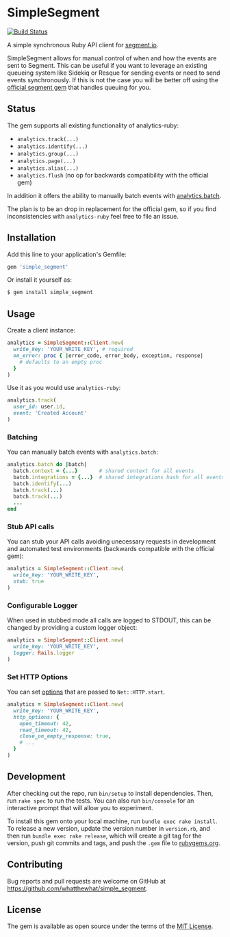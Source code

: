 # SimpleSegment

[![Build Status](https://travis-ci.org/whatthewhat/simple_segment.svg?branch=master)](https://travis-ci.org/whatthewhat/simple_segment)

A simple synchronous Ruby API client for [segment.io](segment.io).

SimpleSegment allows for manual control of when and how the events are sent to Segment. This can be useful if you want to leverage an existing queueing system like Sidekiq or Resque for sending events or need to send events synchronously. If this is not the case you will be better off using the [official segment gem](https://github.com/segmentio/analytics-ruby) that handles queuing for you.

## Status

The gem supports all existing functionality of analytics-ruby:

- `analytics.track(...)`
- `analytics.identify(...)`
- `analytics.group(...)`
- `analytics.page(...)`
- `analytics.alias(...)`
- `analytics.flush` (no op for backwards compatibility with the official gem)

In addition it offers the ability to manually batch events with [analytics.batch](#batching).

The plan is to be an drop in replacement for the official gem, so if you find inconsistencies with `analytics-ruby` feel free to file an issue.

## Installation

Add this line to your application's Gemfile:

```ruby
gem 'simple_segment'
```

Or install it yourself as:

```sh
$ gem install simple_segment
```

## Usage

Create a client instance:

```ruby
analytics = SimpleSegment::Client.new(
  write_key: 'YOUR_WRITE_KEY', # required
  on_error: proc { |error_code, error_body, exception, response|
    # defaults to an empty proc
  }
)
```

Use it as you would use `analytics-ruby`:

```ruby
analytics.track(
  user_id: user.id,
  event: 'Created Account'
)
```

### Batching

You can manually batch events with `analytics.batch`:

```ruby
analytics.batch do |batch|
  batch.context = {...}       # shared context for all events
  batch.integrations = {...}  # shared integrations hash for all events
  batch.identify(...)
  batch.track(...)
  batch.track(...)
  ...
end
```

### Stub API calls

You can stub your API calls avoiding unecessary requests in development and automated test environments (backwards compatible with the official gem):

```ruby
analytics = SimpleSegment::Client.new(
  write_key: 'YOUR_WRITE_KEY',
  stub: true
)
```

### Configurable Logger

When used in stubbed mode all calls are logged to STDOUT, this can be changed by providing a custom logger object:

```ruby
analytics = SimpleSegment::Client.new(
  write_key: 'YOUR_WRITE_KEY',
  logger: Rails.logger
)
```

### Set HTTP Options

You can set [options](https://docs.ruby-lang.org/en/2.0.0/Net/HTTP.html#method-c-start) that are passed to `Net::HTTP.start`.

```ruby
analytics = SimpleSegment::Client.new(
  write_key: 'YOUR_WRITE_KEY',
  http_options: {
    open_timeout: 42,
    read_timeout: 42,
    close_on_empty_response: true,
    # ...
  }
)
```

## Development

After checking out the repo, run `bin/setup` to install dependencies. Then, run `rake spec` to run the tests. You can also run `bin/console` for an interactive prompt that will allow you to experiment.

To install this gem onto your local machine, run `bundle exec rake install`. To release a new version, update the version number in `version.rb`, and then run `bundle exec rake release`, which will create a git tag for the version, push git commits and tags, and push the `.gem` file to [rubygems.org](https://rubygems.org).

## Contributing

Bug reports and pull requests are welcome on GitHub at https://github.com/whatthewhat/simple_segment.


## License

The gem is available as open source under the terms of the [MIT License](http://opensource.org/licenses/MIT).
